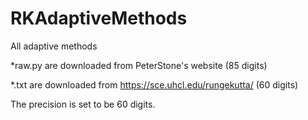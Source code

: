 # RKAdaptiveMethods
All adaptive methods

*raw.py are downloaded from PeterStone's website (85 digits)

*.txt are downloaded from https://sce.uhcl.edu/rungekutta/ (60 digits)

The precision is set to be 60 digits. 
